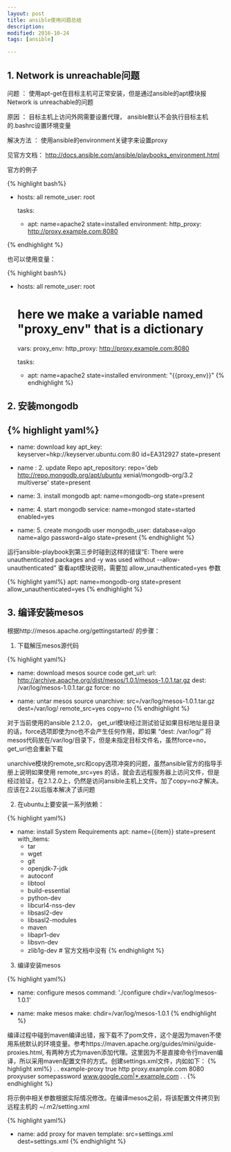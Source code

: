 ```yaml
---
layout: post
title: ansible使用问题总结
description: 
modified: 2016-10-24
tags: [ansible]

---
```


## 1. Network is unreachable问题
问题 ： 使用apt-get在目标主机可正常安装，但是通过ansible的apt模块报 Network is unreachable的问题

原因 ： 目标主机上访问外网需要设置代理， ansible默认不会执行目标主机的.bashrc设置环境变量

解决方法 ： 使用ansible的environment关键字来设置proxy

见官方文档： http://docs.ansible.com/ansible/playbooks_environment.html

官方的例子

{% highlight bash%}
- hosts: all
  remote_user: root

  tasks:

    - apt: name=apache2 state=installed
      environment:
      http_proxy: http://proxy.example.com:8080
      
{% endhighlight %}

也可以使用变量：

{% highlight bash%}
- hosts: all
  remote_user: root

  # here we make a variable named "proxy_env" that is a dictionary
  vars:
    proxy_env:
      http_proxy: http://proxy.example.com:8080

  tasks:

    - apt: name=apache2 state=installed
      environment: "{{proxy_env}}"
{% endhighlight %}

## 2. 安装mongodb

{% highlight yaml%}
---
- name: download key
  apt_key: keyserver=hkp://keyserver.ubuntu.com:80 id=EA312927 state=present

- name : 2. update Repo
  apt_repository: repo='deb http://repo.mongodb.org/apt/ubuntu xenial/mongodb-org/3.2 multiverse' state=present

- name: 3. install mongodb
  apt: name=mongodb-org state=present 

- name: 4. start mongodb
  service: name=mongod state=started enabled=yes

- name: 5. create mongodb user
  mongodb_user: database=algo name=algo password=algo state=present
{% endhighlight %}


运行ansible-playbook到第三步时碰到这样的错误“E: There were unauthenticated packages and -y was used without --allow-unauthenticated”
查看apt模块说明，需要加 allow_unauthenticated=yes 参数

{% highlight yaml%}
apt: name=mongodb-org state=present allow_unauthenticated=yes
{% endhighlight %}

## 3. 编译安装mesos

根据http://mesos.apache.org/gettingstarted/ 的步骤：

1. 下载解压mesos源代码

{% highlight yaml%}
- name: download mesos source code
  get_url:
    url: http://archive.apache.org/dist/mesos/1.0.1/mesos-1.0.1.tar.gz
    dest: /var/log/mesos-1.0.1.tar.gz
    force: no

- name: untar mesos source
  unarchive: src=/var/log/mesos-1.0.1.tar.gz dest=/var/log/ remote_src=yes copy=no
{% endhighlight %}

对于当前使用的ansible 2.1.2.0，
get_url模块经过测试验证如果目标地址是目录的话，force选项即使为no也不会产生任何作用，即如果 “dest: /var/log/” 将mesos代码放在/var/log/目录下，但是未指定目标文件名，虽然force=no，get_url也会重新下载

unarchive模块的remote_src和copy选项冲突的问题，虽然ansible官方的指导手册上说明如果使用 remote_src=yes 的话，就会去远程服务器上访问文件，但是经过验证，在2.1.2.0上，仍然是访问ansible主机上文件。加了copy=no才解决。应该在2.2以后版本解决了该问题


2. 在ubuntu上要安装一系列依赖：

{% highlight yaml%}
- name: install System Requirements
  apt: name={{item}} state=present
  with_items:
    - tar
    - wget
    - git
    - openjdk-7-jdk
    - autoconf
    - libtool
    - build-essential
    - python-dev
    - libcurl4-nss-dev
    - libsasl2-dev
    - libsasl2-modules
    - maven
    - libapr1-dev
    - libsvn-dev
    - zlib1g-dev                # 官方文档中没有
{% endhighlight %}

3. 编译安装mesos

{% highlight yaml%}
- name: configure mesos
  command: './configure chdir=/var/log/mesos-1.0.1'

- name: make mesos
  make: chdir=/var/log/mesos-1.0.1
  {% endhighlight %}

编译过程中碰到maven编译出错，报下载不了pom文件，这个是因为maven不使用系统默认的环境变量。参考https://maven.apache.org/guides/mini/guide-proxies.html, 有两种方式为maven添加代理。这里因为不是直接命令行maven编译，所以采用maven配置文件的方式。创建settings.xml文件，内如如下：
{% highlight xml%}
<settings>
  .
  .
  <proxies>
   <proxy>
      <id>example-proxy</id>
      <active>true</active>
      <protocol>http</protocol>
      <host>proxy.example.com</host>
      <port>8080</port>
      <username>proxyuser</username>
      <password>somepassword</password>
      <nonProxyHosts>www.google.com|*.example.com</nonProxyHosts>
    </proxy>
  </proxies>
  .
  .
</settings>
{% endhighlight %}

将示例中相关参数根据实际情况修改。在编译mesos之前，将该配置文件拷贝到远程主机的 ~/.m2/setting.xml

{% highlight yaml%}
- name: add proxy for maven
  template: src=settings.xml dest=settings.xml
{% endhighlight %}

